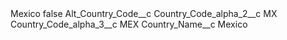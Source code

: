 <?xml version="1.0" encoding="UTF-8"?>
<CustomMetadata xmlns="http://soap.sforce.com/2006/04/metadata" xmlns:xsi="http://www.w3.org/2001/XMLSchema-instance" xmlns:xsd="http://www.w3.org/2001/XMLSchema">
    <label>Mexico</label>
    <protected>false</protected>
    <values>
        <field>Alt_Country_Code__c</field>
        <value xsi:nil="true"/>
    </values>
    <values>
        <field>Country_Code_alpha_2__c</field>
        <value xsi:type="xsd:string">MX</value>
    </values>
    <values>
        <field>Country_Code_alpha_3__c</field>
        <value xsi:type="xsd:string">MEX</value>
    </values>
    <values>
        <field>Country_Name__c</field>
        <value xsi:type="xsd:string">Mexico</value>
    </values>
</CustomMetadata>
